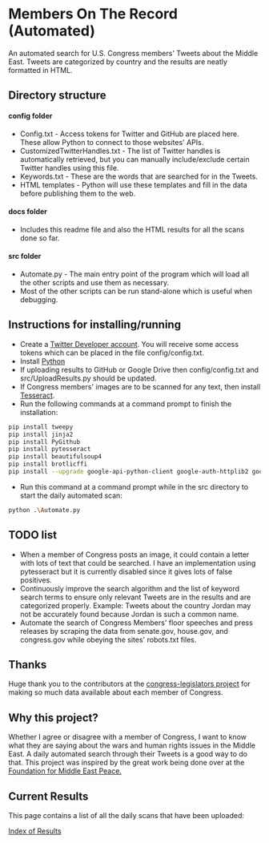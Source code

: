 # Members On The Record (Automated)
An automated search for U.S. Congress members' Tweets about the Middle East. Tweets are categorized by country and the results are neatly formatted in HTML.

## Directory structure
#### config folder
* Config.txt - Access tokens for Twitter and GitHub are placed here. These allow Python to connect to those websites' APIs.
* CustomizedTwitterHandles.txt - The list of Twitter handles is automatically retrieved, but you can manually include/exclude certain Twitter handles using this file.
* Keywords.txt - These are the words that are searched for in the Tweets.
* HTML templates - Python will use these templates and fill in the data before publishing them to the web.
#### docs folder
* Includes this readme file and also the HTML results for all the scans done so far.
#### src folder
* Automate.py - The main entry point of the program which will load all the other scripts and use them as necessary.
* Most of the other scripts can be run stand-alone which is useful when debugging.

## Instructions for installing/running
* Create a [Twitter Developer account](https://developer.twitter.com/en/apply-for-access). You will receive some access tokens which can be placed in the file config/config.txt.
* Install [Python](https://www.python.org/downloads/)
* If uploading results to GitHub or Google Drive then config/config.txt and src/UploadResults.py should be updated.
* If Congress members' images are to be scanned for any text, then install [Tesseract](https://tesseract-ocr.github.io/tessdoc/Installation.html).
* Run the following commands at a command prompt to finish the installation:
```bash
pip install tweepy
pip install jinja2
pip install PyGithub
pip install pytesseract
pip install beautifulsoup4
pip install brotlicffi
pip install --upgrade google-api-python-client google-auth-httplib2 google-auth-oauthlib
```
* Run this command at a command prompt while in the src directory to start the daily automated scan:
```bash
python .\Automate.py
```

## TODO list
* When a member of Congress posts an image, it could contain a letter with lots of text that could be searched. I have an implementation using pytesseract but it is currently disabled since it gives lots of false positives.
* Continuously improve the search algorithm and the list of keyword search terms to ensure only relevant Tweets are in the results and are categorized properly. Example: Tweets about the country Jordan may not be accurately found because Jordan is such a common name.
* Automate the search of Congress Members' floor speeches and press releases by scraping the data from senate.gov, house.gov, and congress.gov while obeying the sites' robots.txt files.

## Thanks
Huge thank you to the contributors at the [congress-legislators project](https://github.com/unitedstates/congress-legislators) for making so much data available about each member of Congress.

## Why this project?
Whether I agree or disagree with a member of Congress, I want to know what they are saying about the wars and human rights issues in the Middle East. A daily automated search through their Tweets is a good way to do that. This project was inspired by the great work being done over at the [Foundation for Middle East Peace.](https://fmep.org/resources/?rsearch=&rcat%5B%5D=345)

## Current Results
This page contains a list of all the daily scans that have been uploaded:

[Index of Results](https://justiceproject.github.io/Members-On-The-Record/index-of-results.html)

